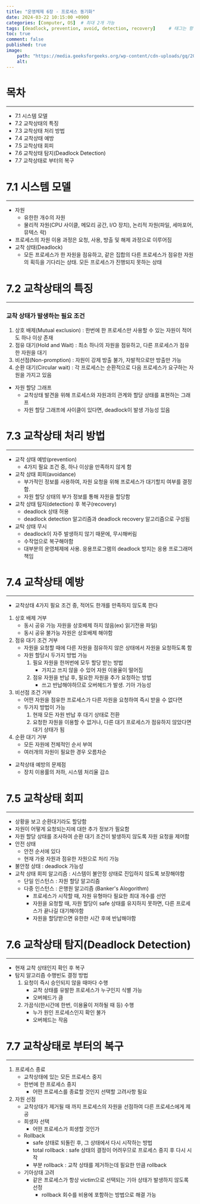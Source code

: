```yaml
---
title: "운영체제 6장 - 프로세스 동기화"
date: 2024-03-22 10:15:00 +0900
categories: [Computer, OS]  # 최대 2개 가능
tags: [deadlock, prevention, avoid, detection, recovery]     # 태그는 항상 소문자로 작성할 것
toc: true
comment: false
published: true
image:
    path: "https://media.geeksforgeeks.org/wp-content/cdn-uploads/gq/2015/06/deadlock.png"
    alt: 
---
```


# 목차
---

- 7.1 시스템 모델
- 7.2 교착상태의 특징
- 7.3 교착상태 처리 방법
- 7.4 교착상태 예방
- 7.5 교착상태 회피
- 7.6 교착상태 탐지(Deadlock Detection)
- 7.7 교착상태로 부터의 복구

# 7.1 시스템 모델
---

- 자원
	- 유한한 개수의 자원
	- 물리적 자원(CPU 사이클, 메모리 공간, I/O 장치), 논리적 자원(파일, 세마포어, 뮤텍스 락)
- 프로세스의 자원 이용 과정은 요청, 사용, 방출 및 해제 과정으로 이루어짐
- 교착 상태(Deadlock)
	- 모든 프로세스가 한 자원을 점유하고, 같은 집합의 다른 프로세스가 점유한 자원의 획득을 기다리는 상태. 모든 프로세스가 진행되지 못하는 상태

# 7.2 교착상태의 특징
---

### 교착 상태가 발생하는 필요 조건
1. 상호 배제(Mutual exclusion) : 한번에 한 프로세스만 사용할 수 있는 자원이 적어도 하나 이상 존재
2. 점유 대기(Hold and Wait) : 최소 하나의 자원을 점유하고, 다른 프로세스가 점유한 자원을 대기
3. 비선점(Non-promption) : 자원이 강제 방출 불가, 자발적으로만 방출만 가능
4. 순환 대기(Circular wait) : 각 프로세스는 순환적으로 다음 프로세스가 요구하는 자원을 가지고 있음
- 자원 할당 그래프
	- 교착상태 발견을 위해 프로세스와 자원과의 관계와 할당 상태를 표현하는 그래프
	- 자원 할당 그래프에 사이클이 있다면, deadlock이 발생 가능성 있음
	  
# 7.3 교착상태 처리 방법
---

- 교착 상태 예방(prevention)
	- 4가지 필요 조건 중, 하나 이상을 만족하지 않게 함
- 교착 상태 회피(avoidance)
	- 부가적인 정보를 사용하여, 자원 요청을 위해 프로세스가 대기할지 여부를 결정함. 
	- 자원 할당 상태의 부가 정보를 통해 자원을 할당함 
- 교착 상태 탐지(detection) 후 복구(recovery)
	- deadlock 상태 허용
	- deadlock detection 알고리즘과 deadlock recovery 알고리즘으로 구성됨
- 교탁 상태 무시
	- deadlock이 자주 발생하지 않기 때문에, 무시해버림
	- 수작업으로 복구해야함
	- 대부분의 운영체제에 사용. 응용프로그램의 deadlock 방지는 응용 프로그래머 책임
  
# 7.4 교착상태 예방
---

- 교착상태 4가지 필요 조건 중, 적어도 한개를 만족하지 않도록 한다
1. 상호 배제 거부
	- 동시 공유 가능 자원을 상호배제 하지 않음(ex) 읽기전용 파일)
	- 동시 공유 불가능 자원은 상호배제 해야함
2. 점유 대기 조건 거부 
	- 자원을 요청할 때에 다른 자원을 점유하지 않은 상태에서 자원을 요청하도록 함
	- 자원 할당시 두가지 방법 가능
		1. 필요 자원을 한꺼번에 모두 할당 받는 방법
			- 가지고 쓰지 않을 수 있어 자원 이용율이 떨어짐
		2. 점유 자원을 반납 후, 필요한 자원을 추가 요청하는 방법
			- 쓰고 반납해야하므로 오버헤드가 발생. 기아 가능성
3. 비선점 조건 거부
	- 어떤 자원을 점유한 프로세스가 다른 자원을 요청하여 즉시 받을 수 없다면
	- 두가지 방법이 가능
		1. 현재 모든 자원 반납 후 대기 상태로 전환
		2. 요청한 자원을 이용할 수 없거나, 다른 대기 프로세스가 점유하지 않았다면 대기 상태가 됨
4. 순환 대기 거부
	- 모든 자원에 전체적인 순서 부여
	- 여러개의 자원이 필요한 경우 오름차순
- 교착상태 예방의 문제점
	- 장치 이용률의 저하, 시스템 처리율 감소
	  
# 7.5 교착상태 회피
---

- 상황을 보고 순환대기라도 할당함
- 자원이 어떻게 요청되는지에 대한 추가 정보가 필요함
- 자원 할당 상태를 조사하여 순환 대기 조건이 발생하지 않도록 자원 요청을 제어함
- 안전 상태
	- 안전 순서에 있다
	- 현재 가용 자원과 점유한 자원으로 처리 가능
- 불안정 상태 : deadlock 가능성
- 교착 상태 회피 알고리즘 : 시스템이 불안정 상태로 진입하지 않도록 보장해야함
	- 단일 인스턴스 : 자원 할당 알고리즘
	- 다중 인스턴스 : 은행원 알고리즘 (Banker's Alogorithm)
		- 프로세스가 시작할 때, 자원 유형마다 필요한 최대 개수를 선언
		- 자원을 요청할 때, 자원 할당이 safe 상태를 유지하지 못하면, 다른 프로세스가 끝나길 대기해야함
		- 자원을 할당받으면 유한한 시간 후에 반납해야함

# 7.6 교착상태 탐지(Deadlock Detection)
---

- 현재 교착 상태인지 확인 후 복구
- 탐지 알고리즘 수행빈도 결정 방법
	1. 요청이 즉시 승인되지 않을 때마다 수행 
		- 교착 상태를 유발한 프로세스가 누구인지 식별 가능
		-  오버헤드가 큼
	2. 가끔식(한시간에 한번, 이용율이 저하될 때 등) 수행
		- 누가 원인 프로세스인지 확인 불가
		- 오버헤드는 작음


# 7.7 교착상태로 부터의 복구
---

1. 프로세스 종료
	- 교착상태에 있는 모든 프로세스 중지
	- 한번에 한 프로세스 중지
		- 어떤 프로세스를 종료할 것인지 선택할 고려사항 필요
2. 자원 선점 
	- 교착상태가 제거될 때 까지 프로세스의 자원을 선점하여 다른 프로세스에게 제공
	- 희생자 선택
		- 어떤 프로세스가 희생할 것인가
	- Rollback
		- safe 상태로 되돌린 후, 그 상태에서 다시 시작하는 방법
		- total rollback : safe 상태의 결정이 어려우므로 프로세스 중지 후 다시 시작
		- 부분 rollback : 교착 상태를 제거하는데 필요한 만큼 rollback
	- 기아상태 고려
		- 같은 프로세스가 항상 victim으로 선택되는 기아 상태가 발생하지 않도록 선정
			- rollback 회수를 비용에 포함하는 방법으로 해결 가능
